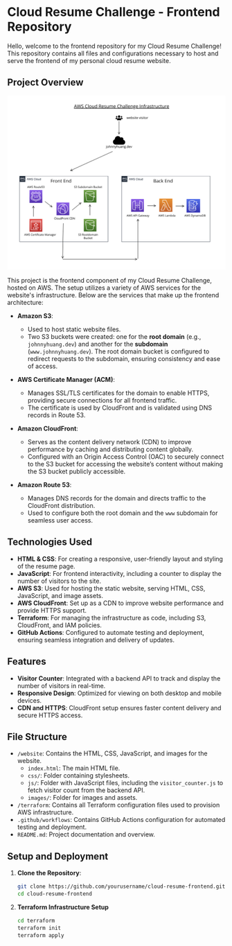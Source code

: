 # Cloud Resume Challenge - Frontend Repository

Hello, welcome to the frontend repository for my Cloud Resume Challenge! This repository contains all files and configurations necessary to host and serve the frontend of my personal cloud resume website.

## Project Overview

![Diagram of Cloud Resume Challenge Architecture](images/CRCDiagram.png)

This project is the frontend component of my Cloud Resume Challenge, hosted on AWS. The setup utilizes a variety of AWS services for the website's infrastructure. Below are the services that make up the frontend architecture:

- **Amazon S3**: 
  - Used to host static website files.
  - Two S3 buckets were created: one for the **root domain** (e.g., `johnnyhuang.dev`) and another for the **subdomain** (`www.johnnyhuang.dev`). The root domain bucket is configured to redirect requests to the subdomain, ensuring consistency and ease of access.

- **AWS Certificate Manager (ACM)**: 
  - Manages SSL/TLS certificates for the domain to enable HTTPS, providing secure connections for all frontend traffic.
  - The certificate is used by CloudFront and is validated using DNS records in Route 53.

- **Amazon CloudFront**:
  - Serves as the content delivery network (CDN) to improve performance by caching and distributing content globally.
  - Configured with an Origin Access Control (OAC) to securely connect to the S3 bucket for accessing the website’s content without making the S3 bucket publicly accessible.

- **Amazon Route 53**:
  - Manages DNS records for the domain and directs traffic to the CloudFront distribution.
  - Used to configure both the root domain and the `www` subdomain for seamless user access.

## Technologies Used

- **HTML & CSS**: For creating a responsive, user-friendly layout and styling of the resume page.
- **JavaScript**: For frontend interactivity, including a counter to display the number of visitors to the site.
- **AWS S3**: Used for hosting the static website, serving HTML, CSS, JavaScript, and image assets.
- **AWS CloudFront**: Set up as a CDN to improve website performance and provide HTTPS support.
- **Terraform**: For managing the infrastructure as code, including S3, CloudFront, and IAM policies.
- **GitHub Actions**: Configured to automate testing and deployment, ensuring seamless integration and delivery of updates.

## Features

- **Visitor Counter**: Integrated with a backend API to track and display the number of visitors in real-time.
- **Responsive Design**: Optimized for viewing on both desktop and mobile devices.
- **CDN and HTTPS**: CloudFront setup ensures faster content delivery and secure HTTPS access.

## File Structure

- `/website`: Contains the HTML, CSS, JavaScript, and images for the website.
  - `index.html`: The main HTML file.
  - `css/`: Folder containing stylesheets.
  - `js/`: Folder with JavaScript files, including the `visitor_counter.js` to fetch visitor count from the backend API.
  - `images/`: Folder for images and assets.
- `/terraform`: Contains all Terraform configuration files used to provision AWS infrastructure.
- `.github/workflows`: Contains GitHub Actions configuration for automated testing and deployment.
- `README.md`: Project documentation and overview.

## Setup and Deployment

1. **Clone the Repository**:
   ```bash
   git clone https://github.com/yourusername/cloud-resume-frontend.git
   cd cloud-resume-frontend

2. **Terraform Infrastructure Setup**
   ```bash
   cd terraform
   terraform init
   terraform apply
